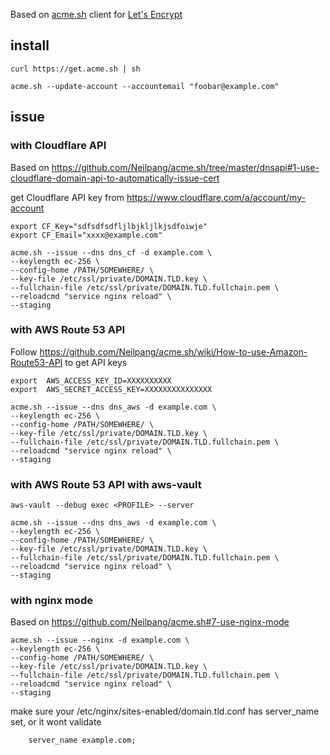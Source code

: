 Based on [acme.sh](https://acme.sh) client for [Let's Encrypt](https://letsencrypt.org/)

## install
```
curl https://get.acme.sh | sh

acme.sh --update-account --accountemail "foobar@example.com"
```


## issue

### with Cloudflare API
Based on https://github.com/Neilpang/acme.sh/tree/master/dnsapi#1-use-cloudflare-domain-api-to-automatically-issue-cert


get Cloudflare API key from https://www.cloudflare.com/a/account/my-account

```
export CF_Key="sdfsdfsdfljlbjkljlkjsdfoiwje"
export CF_Email="xxxx@example.com"

acme.sh --issue --dns dns_cf -d example.com \
--keylength ec-256 \
--config-home /PATH/SOMEWHERE/ \
--key-file /etc/ssl/private/DOMAIN.TLD.key \
--fullchain-file /etc/ssl/private/DOMAIN.TLD.fullchain.pem \
--reloadcmd "service nginx reload" \
--staging
```


### with AWS Route 53 API
Follow https://github.com/Neilpang/acme.sh/wiki/How-to-use-Amazon-Route53-API to get API keys

```
export  AWS_ACCESS_KEY_ID=XXXXXXXXXX
export  AWS_SECRET_ACCESS_KEY=XXXXXXXXXXXXXXX

acme.sh --issue --dns dns_aws -d example.com \
--keylength ec-256 \
--config-home /PATH/SOMEWHERE/ \
--key-file /etc/ssl/private/DOMAIN.TLD.key \
--fullchain-file /etc/ssl/private/DOMAIN.TLD.fullchain.pem \
--reloadcmd "service nginx reload" \
--staging
```

### with AWS Route 53 API with aws-vault

```
aws-vault --debug exec <PROFILE> --server
```
```
acme.sh --issue --dns dns_aws -d example.com \
--keylength ec-256 \
--config-home /PATH/SOMEWHERE/ \
--key-file /etc/ssl/private/DOMAIN.TLD.key \
--fullchain-file /etc/ssl/private/DOMAIN.TLD.fullchain.pem \
--reloadcmd "service nginx reload" \
--staging
```


### with nginx mode
Based on https://github.com/Neilpang/acme.sh#7-use-nginx-mode

```
acme.sh --issue --nginx -d example.com \
--keylength ec-256 \
--config-home /PATH/SOMEWHERE/ \
--key-file /etc/ssl/private/DOMAIN.TLD.key \
--fullchain-file /etc/ssl/private/DOMAIN.TLD.fullchain.pem \
--reloadcmd "service nginx reload" \
--staging
```
make sure your /etc/nginx/sites-enabled/domain.tld.conf has server_name set, or it wont validate
```
    server_name example.com;
```
